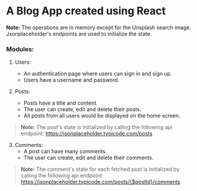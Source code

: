 # A Blog App created using React

**Note:** The operations are in memory except for the Unsplash search image. Jsonplaceholder's endpoints are used to initialize the state.

### Modules:

1. Users:

   - An authentication page where users can sign in and sign up.
   - Users have a username and password.

2. Posts:
   - Posts have a title and content.
   - The user can create, edit and delete their posts.
   - All posts from all users would be displayed on the home screen.

> **Note:** The post's state is initialized by calling the following api endpoint: https://jsonplaceholder.typicode.com/posts

3. Comments:
   - A post can have many comments.
   - The user can create, edit and delete their comments.

> **Note:** The comment's state for each fetched post is initialized by calling the following api endpoint: https://jsonplaceholder.typicode.com/posts/{$postId}/comments
